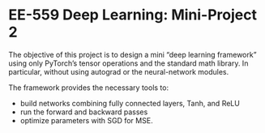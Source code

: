 # EE-559 Deep Learning: Mini-Project 2

The objective of this project is to design a mini “deep learning framework” using only PyTorch’s
tensor operations and the standard math library. In particular, without using autograd or the
neural-network modules.

The framework provides the necessary tools to:
 - build networks combining fully connected layers, Tanh, and ReLU
 - run the forward and backward passes
 - optimize parameters with SGD for MSE.
